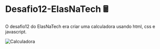 # Desafio12-ElasNaTech 🖩


O desafio12 do ElasNaTech era criar uma calculadora usando html, css e javascript.

![Calculadora](../Desafio12-ElasNaTech/src/Calculadora.png)
